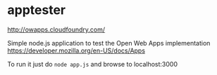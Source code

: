 apptester
=========

http://owapps.cloudfoundry.com/

Simple node.js application to test the Open Web Apps implementation https://developer.mozilla.org/en-US/docs/Apps

To run it just do `node app.js` and browse to localhost:3000
